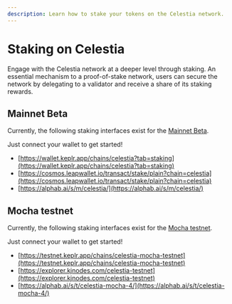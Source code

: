```yaml
---
description: Learn how to stake your tokens on the Celestia network.
---
```


# Staking on Celestia

Engage with the Celestia network at a deeper level through staking. An
essential mechanism to a proof-of-stake network, users can secure the
network by delegating to a validator and receive a share of its
staking rewards.

## Mainnet Beta

Currently, the following staking interfaces exist for the
[Mainnet Beta](/how-to-guides/mainnet.md).

Just connect your wallet to get started!

- [https://wallet.keplr.app/chains/celestia?tab=staking](https://wallet.keplr.app/chains/celestia?tab=staking)
- [https://cosmos.leapwallet.io/transact/stake/plain?chain=celestia](https://cosmos.leapwallet.io/transact/stake/plain?chain=celestia)
- [https://alphab.ai/s/m/celestia/](https://alphab.ai/s/m/celestia/)

## Mocha testnet

Currently, the following staking interfaces exist for the
[Mocha testnet](/how-to-guides/mocha-testnet.md).

Just connect your wallet to get started!

- [https://testnet.keplr.app/chains/celestia-mocha-testnet](https://testnet.keplr.app/chains/celestia-mocha-testnet)
- [https://explorer.kjnodes.com/celestia-testnet](https://explorer.kjnodes.com/celestia-testnet)
- [https://alphab.ai/s/t/celestia-mocha-4/](https://alphab.ai/s/t/celestia-mocha-4/)
